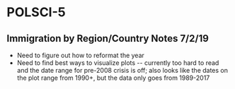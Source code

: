 # POLSCI-5

## Immigration by Region/Country Notes 7/2/19
- Need to figure out how to reformat the year 
- Need to find best ways to visualize plots -- currently too hard to read and the date range for pre-2008 crisis is off; also looks like the dates on the plot range from 1990+, but the data only goes from 1989-2017